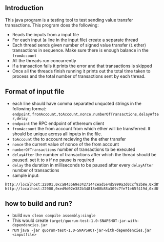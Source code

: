  ## Introduction
 This java program is a testing tool to test sending value transfer transactions.
 This program does the following:
 * Reads the inputs from a input file
 * For each input (a line in the input file) create a separate thread
 * Each thread sends given number of signed value transfer (`1` ether) transactions in sequence. Make sure there is enough balance in the `fromAccount`
 * All the threads run concurrently
 * if a transaction fails it prints the error and that transactions is skipped
 * Once all the threads finish running it prints out the total time taken to process and the total number
 of transactions sent by each thread.
 
 ## Format of input file
 * each line should have comma separated unquoted strings in the following format:
 `endpoint,fromAccount,toAccount,nonce,numberOfTransactions,delayAfter,delay`
 * `endpoint` the RPC endpoint of ethereum client
 * `fromAccount` the from account from which ether will be transferred. It should be unique across all inputs in the file.
 * `toAccount` the to account recieving the the ether transfer
 * `nonce` the current value of nonce of the from account
 * `numberOfTransactions` number of transactions to be executed
 * `delayAfter` the number of transactions after which the thread should be paused. set it to `0` if no pause is required
 * `delay` the duration in milliseconds to be paused after every `delayAfter` number of transactions
 * sample input: 
 ```
 http://localhost:22001,0xca843569e3427144cead5e4d5999a3d0ccf92b8e,0xd8f63ab1bd6057933a177a7ea5809ee3d4a7f5a6,40003,1,0,1000
 http://localhost:22000,0xed9d02e382b34818e88b88a309c7fe71e65f419d,0xd8f63ab1bd6057933a177a7ea5809ee3d4a7f5a6,64004,1,0,1000
```
 ## how to build and run?
 * build `mvn clean compile assembly:single`
 * This would create  `target/quorum-test-1.0-SNAPSHOT-jar-with-dependencies.jar`
 * run `java -jar quorum-test-1.0-SNAPSHOT-jar-with-dependencies.jar <inputfile>`
 
